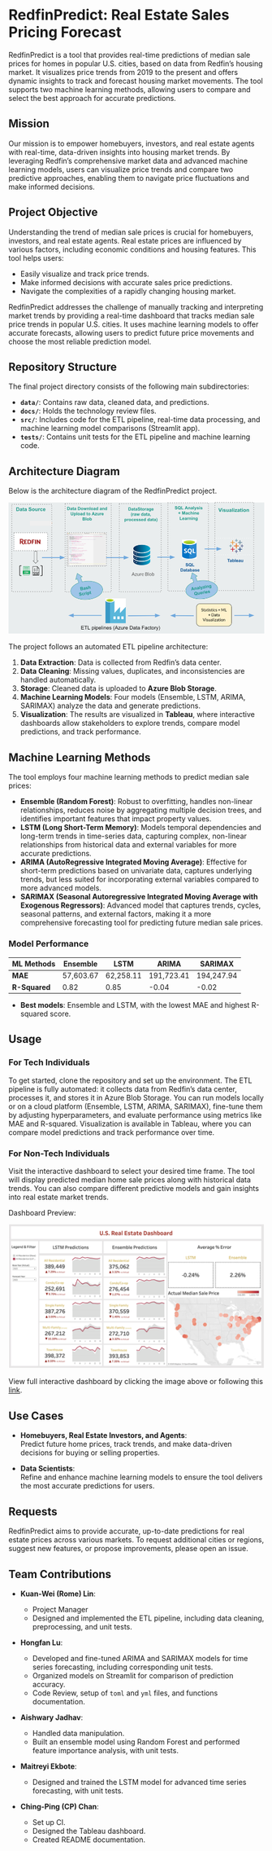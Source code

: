 # RedfinPredict: Real Estate Sales Pricing Forecast

RedfinPredict is a tool that provides real-time predictions of median sale 
prices for homes in popular U.S. cities, based on data from Redfin’s 
housing market. It visualizes price trends from 2019 to the present and 
offers dynamic insights to track and forecast housing market movements. 
The tool supports two machine learning methods, allowing users to compare 
and select the best approach for accurate predictions.

## Mission

Our mission is to empower homebuyers, investors, and real estate agents 
with real-time, data-driven insights into housing market trends. By 
leveraging Redfin’s comprehensive market data and advanced machine 
learning models, users can visualize price trends and compare two 
predictive approaches, enabling them to navigate price fluctuations and 
make informed decisions.

## Project Objective

Understanding the trend of median sale prices is crucial for homebuyers, 
investors, and real estate agents. Real estate prices are influenced by 
various factors, including economic conditions and housing features. This 
tool helps users:

- Easily visualize and track price trends.
- Make informed decisions with accurate sales price predictions.
- Navigate the complexities of a rapidly changing housing market.

RedfinPredict addresses the challenge of manually tracking and 
interpreting market trends by providing a real-time dashboard that tracks 
median sale price trends in popular U.S. cities. It uses machine learning 
models to offer accurate forecasts, allowing users to predict future price 
movements and choose the most reliable prediction model.

## Repository Structure

The final project directory consists of the following main subdirectories:

- **`data/`**: Contains raw data, cleaned data, and predictions.
- **`docs/`**: Holds the technology review files.
- **`src/`**: Includes code for the ETL pipeline, real-time data 
processing, and machine learning model comparisons (Streamlit app).
- **`tests/`**: Contains unit tests for the ETL pipeline and machine 
learning code.

## Architecture Diagram

Below is the architecture diagram of the RedfinPredict project.

![Architecture Diagram](images/583archv1.png)

The project follows an automated ETL pipeline architecture:

1. **Data Extraction**: Data is collected from Redfin’s data center.
2. **Data Cleaning**: Missing values, duplicates, and inconsistencies are 
handled automatically.
3. **Storage**: Cleaned data is uploaded to **Azure Blob Storage**.
4. **Machine Learning Models**: Four models (Ensemble, LSTM, ARIMA, 
SARIMAX) analyze the data and generate predictions.
5. **Visualization**: The results are visualized in **Tableau**, where 
interactive dashboards allow stakeholders to explore trends, compare model 
predictions, and track performance.

## Machine Learning Methods

The tool employs four machine learning methods to predict median sale 
prices:

- **Ensemble (Random Forest)**: Robust to overfitting, handles non-linear 
relationships, reduces noise by aggregating multiple decision trees, and 
identifies important features that impact property values.
- **LSTM (Long Short-Term Memory)**: Models temporal dependencies and 
long-term trends in time-series data, capturing complex, non-linear 
relationships from historical data and external variables for more 
accurate predictions.
- **ARIMA (AutoRegressive Integrated Moving Average)**: Effective for 
short-term predictions based on univariate data, captures underlying 
trends, but less suited for incorporating external variables compared to 
more advanced models.
- **SARIMAX (Seasonal Autoregressive Integrated Moving Average with 
Exogenous Regressors)**: Advanced model that captures trends, cycles, 
seasonal patterns, and external factors, making it a more comprehensive 
forecasting tool for predicting future median sale prices.

### Model Performance

| ML Methods | Ensemble  | LSTM      | ARIMA     | SARIMAX   |
|------------|-----------|-----------|-----------|-----------|
| **MAE**    | 57,603.67 | 62,258.11 | 191,723.41| 194,247.94|
| **R-Squared** | 0.82    | 0.85      | -0.04     | -0.02     |

- **Best models**: Ensemble and LSTM, with the lowest MAE and highest 
R-squared score.

## Usage

### For Tech Individuals

To get started, clone the repository and set up the environment. The ETL 
pipeline is fully automated: it collects data from Redfin’s data center, 
processes it, and stores it in Azure Blob Storage. You can run models 
locally or on a cloud platform (Ensemble, LSTM, ARIMA, SARIMAX), fine-tune 
them by adjusting hyperparameters, and evaluate performance using metrics 
like MAE and R-squared. Visualization is available in Tableau, where you 
can compare model predictions and track performance over time.

### For Non-Tech Individuals

Visit the interactive dashboard to select your desired time frame. The 
tool will display predicted median home sale prices along with historical 
data trends. You can also compare different predictive models and gain 
insights into real estate market trends.

Dashboard Preview:

![Dashboard Screenshot](./images/dashboard.png)

View full interactive dashboard by clicking the image above or following this [link](https://bit.ly/cse583project).

## Use Cases

- **Homebuyers, Real Estate Investors, and Agents**:  
  Predict future home prices, track trends, and make data-driven decisions 
for buying or selling properties.

- **Data Scientists**:  
  Refine and enhance machine learning models to ensure the tool delivers 
the most accurate predictions for users.

## Requests

RedfinPredict aims to provide accurate, up-to-date predictions for real 
estate prices across various markets. To request additional cities or 
regions, suggest new features, or propose improvements, please open an 
issue.

## Team Contributions

- **Kuan-Wei (Rome) Lin**:  
  - Project Manager  
  - Designed and implemented the ETL pipeline, including data cleaning, 
preprocessing, and unit tests.

- **Hongfan Lu**:  
  - Developed and fine-tuned ARIMA and SARIMAX models for time series 
forecasting, including corresponding unit tests.  
  - Organized models on Streamlit for comparison of prediction accuracy.  
  - Code Review, setup of `toml` and `yml` files, and functions 
documentation.

- **Aishwary Jadhav**:  
  - Handled data manipulation.  
  - Built an ensemble model using Random Forest and performed feature 
importance analysis, with unit tests.

- **Maitreyi Ekbote**:  
  - Designed and trained the LSTM model for advanced time series 
forecasting, with unit tests.

- **Ching-Ping (CP) Chan**:  
  - Set up CI.  
  - Designed the Tableau dashboard.  
  - Created README documentation.
